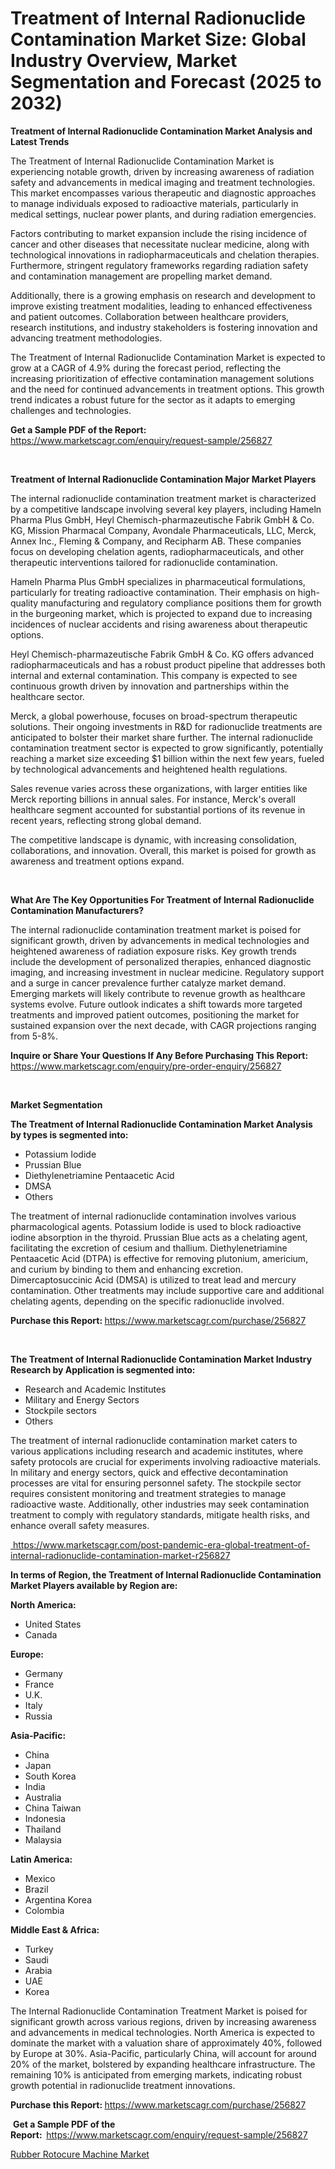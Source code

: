 <p><h1>Treatment of Internal Radionuclide Contamination Market Size: Global Industry Overview, Market Segmentation and Forecast (2025 to 2032)</h1></p><p><strong>Treatment of Internal Radionuclide Contamination Market Analysis and Latest Trends</strong></p>
<p><p>The Treatment of Internal Radionuclide Contamination Market is experiencing notable growth, driven by increasing awareness of radiation safety and advancements in medical imaging and treatment technologies. This market encompasses various therapeutic and diagnostic approaches to manage individuals exposed to radioactive materials, particularly in medical settings, nuclear power plants, and during radiation emergencies.</p><p>Factors contributing to market expansion include the rising incidence of cancer and other diseases that necessitate nuclear medicine, along with technological innovations in radiopharmaceuticals and chelation therapies. Furthermore, stringent regulatory frameworks regarding radiation safety and contamination management are propelling market demand.</p><p>Additionally, there is a growing emphasis on research and development to improve existing treatment modalities, leading to enhanced effectiveness and patient outcomes. Collaboration between healthcare providers, research institutions, and industry stakeholders is fostering innovation and advancing treatment methodologies.</p><p>The Treatment of Internal Radionuclide Contamination Market is expected to grow at a CAGR of 4.9% during the forecast period, reflecting the increasing prioritization of effective contamination management solutions and the need for continued advancements in treatment options. This growth trend indicates a robust future for the sector as it adapts to emerging challenges and technologies.</p></p>
<p><strong>Get a Sample PDF of the Report:&nbsp;</strong> <a href="https://www.marketscagr.com/enquiry/request-sample/256827?utm_campaign=3536&utm_medium=2&utm_source=Github&utm_content=ia&utm_term=30032025&utm_id=treatment-of-internal-radionuclide-contamination">https://www.marketscagr.com/enquiry/request-sample/256827</a></p>
<p>&nbsp;</p>
<p><strong>Treatment of Internal Radionuclide Contamination Major Market Players</strong></p>
<p><p>The internal radionuclide contamination treatment market is characterized by a competitive landscape involving several key players, including Hameln Pharma Plus GmbH, Heyl Chemisch-pharmazeutische Fabrik GmbH & Co. KG, Mission Pharmacal Company, Avondale Pharmaceuticals, LLC, Merck, Annex Inc., Fleming & Company, and Recipharm AB. These companies focus on developing chelation agents, radiopharmaceuticals, and other therapeutic interventions tailored for radionuclide contamination.</p><p>Hameln Pharma Plus GmbH specializes in pharmaceutical formulations, particularly for treating radioactive contamination. Their emphasis on high-quality manufacturing and regulatory compliance positions them for growth in the burgeoning market, which is projected to expand due to increasing incidences of nuclear accidents and rising awareness about therapeutic options.</p><p>Heyl Chemisch-pharmazeutische Fabrik GmbH & Co. KG offers advanced radiopharmaceuticals and has a robust product pipeline that addresses both internal and external contamination. This company is expected to see continuous growth driven by innovation and partnerships within the healthcare sector.</p><p>Merck, a global powerhouse, focuses on broad-spectrum therapeutic solutions. Their ongoing investments in R&D for radionuclide treatments are anticipated to bolster their market share further. The internal radionuclide contamination treatment sector is expected to grow significantly, potentially reaching a market size exceeding $1 billion within the next few years, fueled by technological advancements and heightened health regulations.</p><p>Sales revenue varies across these organizations, with larger entities like Merck reporting billions in annual sales. For instance, Merck's overall healthcare segment accounted for substantial portions of its revenue in recent years, reflecting strong global demand.</p><p>The competitive landscape is dynamic, with increasing consolidation, collaborations, and innovation. Overall, this market is poised for growth as awareness and treatment options expand.</p></p>
<p>&nbsp;</p>
<p><strong>What Are The Key Opportunities For Treatment of Internal Radionuclide Contamination Manufacturers?</strong></p>
<p><p>The internal radionuclide contamination treatment market is poised for significant growth, driven by advancements in medical technologies and heightened awareness of radiation exposure risks. Key growth trends include the development of personalized therapies, enhanced diagnostic imaging, and increasing investment in nuclear medicine. Regulatory support and a surge in cancer prevalence further catalyze market demand. Emerging markets will likely contribute to revenue growth as healthcare systems evolve. Future outlook indicates a shift towards more targeted treatments and improved patient outcomes, positioning the market for sustained expansion over the next decade, with CAGR projections ranging from 5-8%.</p></p>
<p><strong>Inquire or Share Your Questions If Any Before Purchasing This Report:</strong> <a href="https://www.marketscagr.com/enquiry/pre-order-enquiry/256827?utm_campaign=3536&utm_medium=2&utm_source=Github&utm_content=ia&utm_term=30032025&utm_id=treatment-of-internal-radionuclide-contamination">https://www.marketscagr.com/enquiry/pre-order-enquiry/256827</a></p>
<p>&nbsp;</p>
<p><strong>Market Segmentation</strong></p>
<p><strong>The Treatment of Internal Radionuclide Contamination Market Analysis by types is segmented into:</strong></p>
<p><ul><li>Potassium Iodide</li><li>Prussian Blue</li><li>Diethylenetriamine Pentaacetic Acid</li><li>DMSA</li><li>Others</li></ul></p>
<p><p>The treatment of internal radionuclide contamination involves various pharmacological agents. Potassium Iodide is used to block radioactive iodine absorption in the thyroid. Prussian Blue acts as a chelating agent, facilitating the excretion of cesium and thallium. Diethylenetriamine Pentaacetic Acid (DTPA) is effective for removing plutonium, americium, and curium by binding to them and enhancing excretion. Dimercaptosuccinic Acid (DMSA) is utilized to treat lead and mercury contamination. Other treatments may include supportive care and additional chelating agents, depending on the specific radionuclide involved.</p></p>
<p><strong>Purchase this Report:&nbsp;</strong><a href="https://www.marketscagr.com/purchase/256827?utm_campaign=3536&utm_medium=2&utm_source=Github&utm_content=ia&utm_term=30032025&utm_id=treatment-of-internal-radionuclide-contamination">https://www.marketscagr.com/purchase/256827</a></p>
<p>&nbsp;</p>
<p><strong>The Treatment of Internal Radionuclide Contamination Market Industry Research by Application is segmented into:</strong></p>
<p><ul><li>Research and Academic Institutes</li><li>Military and Energy Sectors</li><li>Stockpile sectors</li><li>Others</li></ul></p>
<p><p>The treatment of internal radionuclide contamination market caters to various applications including research and academic institutes, where safety protocols are crucial for experiments involving radioactive materials. In military and energy sectors, quick and effective decontamination processes are vital for ensuring personnel safety. The stockpile sector requires consistent monitoring and treatment strategies to manage radioactive waste. Additionally, other industries may seek contamination treatment to comply with regulatory standards, mitigate health risks, and enhance overall safety measures.</p></p>
<p><a href="https://www.marketscagr.com/post-pandemic-era-global-treatment-of-internal-radionuclide-contamination-market-r256827?utm_campaign=3536&utm_medium=2&utm_source=Github&utm_content=ia&utm_term=30032025&utm_id=treatment-of-internal-radionuclide-contamination">&nbsp;https://www.marketscagr.com/post-pandemic-era-global-treatment-of-internal-radionuclide-contamination-market-r256827</a></p>
<p><strong>In terms of Region, the Treatment of Internal Radionuclide Contamination Market Players available by Region are:</strong></p>
<p>
    <p> <strong> North America: </strong>
        <ul>
            <li>United States</li>
            <li>Canada</li>
        </ul>
        </p> 
    <p> <strong> Europe: </strong>
        <ul>
            <li>Germany</li>
            <li>France</li>
            <li>U.K.</li>
            <li>Italy</li>
            <li>Russia</li>
        </ul>
        </p> 
    <p> <strong> Asia-Pacific: </strong>
        <ul>
            <li>China</li>
            <li>Japan</li>
            <li>South Korea</li>
            <li>India</li>
            <li>Australia</li>
            <li>China Taiwan</li>
            <li>Indonesia</li>
            <li>Thailand</li>
            <li>Malaysia</li>
        </ul>
        </p> 
    <p> <strong> Latin America: </strong>
        <ul>
            <li>Mexico</li>
            <li>Brazil</li>
            <li>Argentina Korea</li>
            <li>Colombia</li>
        </ul>
        </p> 
    <p> <strong> Middle East & Africa: </strong>
        <ul>
            <li>Turkey</li>
            <li>Saudi</li>
            <li>Arabia</li>
            <li>UAE</li>
            <li>Korea</li>
        </ul>
    </p>
    </p>
<p><p>The Internal Radionuclide Contamination Treatment Market is poised for significant growth across various regions, driven by increasing awareness and advancements in medical technologies. North America is expected to dominate the market with a valuation share of approximately 40%, followed by Europe at 30%. Asia-Pacific, particularly China, will account for around 20% of the market, bolstered by expanding healthcare infrastructure. The remaining 10% is anticipated from emerging markets, indicating robust growth potential in radionuclide treatment innovations.</p></p>
<p><strong>Purchase this Report: </strong><a href="https://www.marketscagr.com/purchase/256827?utm_campaign=3536&utm_medium=2&utm_source=Github&utm_content=ia&utm_term=30032025&utm_id=treatment-of-internal-radionuclide-contamination">https://www.marketscagr.com/purchase/256827</a></p>
<p>&nbsp;<strong>Get a Sample PDF of the Report:&nbsp;&nbsp;</strong><a href="https://www.marketscagr.com/enquiry/request-sample/256827?utm_campaign=3536&utm_medium=2&utm_source=Github&utm_content=ia&utm_term=30032025&utm_id=treatment-of-internal-radionuclide-contamination">https://www.marketscagr.com/enquiry/request-sample/256827</a></p>
<p><strong></strong></p>
<p><p><a href="https://github.com/beyeagamizjp/Market-Research-Report-List-1/blob/main/rubber-rotocure-machine-market.md?utm_campaign=3536&utm_medium=2&utm_source=Github&utm_content=ia&utm_term=30032025&utm_id=treatment-of-internal-radionuclide-contamination">Rubber Rotocure Machine Market</a></p></p>